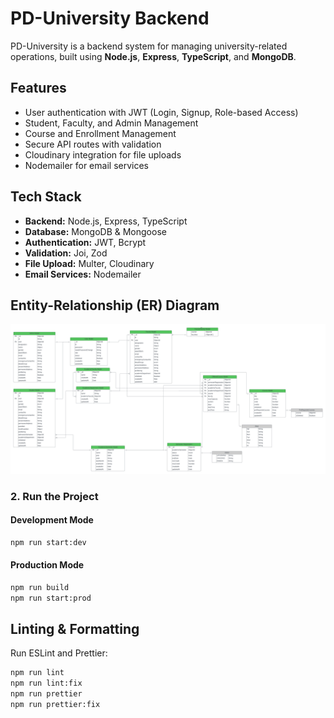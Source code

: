 # PD-University Backend

PD-University is a backend system for managing university-related operations, built using **Node.js**, **Express**, **TypeScript**, and **MongoDB**.

## Features

- User authentication with JWT (Login, Signup, Role-based Access)
- Student, Faculty, and Admin Management
- Course and Enrollment Management
- Secure API routes with validation
- Cloudinary integration for file uploads
- Nodemailer for email services

## Tech Stack

- **Backend:** Node.js, Express, TypeScript
- **Database:** MongoDB & Mongoose
- **Authentication:** JWT, Bcrypt
- **Validation:** Joi, Zod
- **File Upload:** Multer, Cloudinary
- **Email Services:** Nodemailer

## Entity-Relationship (ER) Diagram

![UPDATED ER DIAGRAM](./diagram.png)

### 2. Run the Project

#### Development Mode

```bash
npm run start:dev
```

#### Production Mode

```bash
npm run build
npm run start:prod
```

## Linting & Formatting

Run ESLint and Prettier:

```bash
npm run lint
npm run lint:fix
npm run prettier
npm run prettier:fix
```
